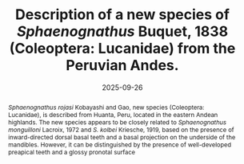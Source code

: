 ---
title: 'Description of a new species of <i>Sphaenognathus</i> Buquet, 1838 (Coleoptera: Lucanidae) from the Peruvian Andes.'
date: '2025-09-26'
doi: 'https://doi.org/10.64338/im.1146.hs6ay'
journal: Insecta Mundi
issue: '1146'
pagination: '1-7'
zoobank: 'urn:lsid:zoobank.org:pub:BCA8DE0E-8428-446C-A8DA-3A00E0C14958'
authors:
  - first_name: 'Kazuho'
    last_name: 'Kobayashi'
    affiliation: 'Sendai College of Eco and Animals, Insect Breeding Business and Principles of Entomology Course, 4-19 2 chome, Tsutsujigaoka, Miyagino-ku, Sendai-shi, Miyagi Prefecture, Japan'
    email: 'oshio961@gmail.com'

  - first_name: 'Hanchi'
    last_name: 'Gao'
    affiliation: 'University of Washington, Department of Biology, 3737 W Stevens Way NE, Seattle, WA 98195'
    email: 'Hanchigao@gmail.com'


download: 'https://drive.google.com/file/d/1G5cRI2XpDhW7_0yEeYI28VRoBSbc5Lpc'

revised: ''

supplementary: ''

keywords: 
  - Stag beetle
  - Lucaninae
  - Scarabaeoidea
  - Chiasognathini
  - Peru

categories:
  - Coleoptera
  - Lucanidae
  - Lucaninae

  
references:
  - authors: Baba M.
    year: 2005
    title: 'Notes on the genus <i>Sphaenognathus </i>(Col. Lucanidae) from South America. Gekkan-Mushi 414'
    pages: 4–16
    doi: 
    url: 
    access: 

  - authors: Chalumeau F, Brochier B.
    year: 1993
    title: 'Un nouveau genre de Chiasognathinae Australien (Coleoptera: Lucanidae). Bulletin de la Societe Sciences Nat 79'
    pages: 16–17
    doi: 
    url: 
    access: 

  - authors: Chalumeau F, Brochier B.
    year: 1995
    title: 'Les Chiasognathinae: genres, sous-genres et synonymies. Bulletin des Sciences Naturelles 83(18)'
    pages: 18–24
    doi: 
    url: 
    access: 

  - authors: Chalumeau F, Brochier B.
    year: 2007
    title: 'Chiasognathinae of the Andes: taxonomy, ethology, biogeography. Taita Publishers; Hradec Králové, Czech Republic'
    pages: 324 p
    doi: 
    url: 
    access: 

  - authors: Fujita H.
    year: 2010
    title: 'The lucanid beetles of the world<i>. </i>Mushi-Sha’s iconographic series of insects 6. Mushi-sha; Tokyo, Japan'
    pages: 472 p. + 248 pl
    doi: 
    url: 
    access: 

  - authors: Hangay G, de Keyzer R.
    year: 2017
    title: 'A guide to stag beetles of Australia. CSIRO Publishing; Melbourne, Australia'
    pages: 256 p
    doi: 
    url: 
    access: 

  - authors: Kim SI, Farrell BD.
    year: 2015
    title: 'Phylogeny of world stag beetles (Coleoptera: Lucanidae) reveals a Gondwanan origin of Darwin’s stag beetle. Molecular Phylogenetics and Evolution 86'
    pages: 35–48
    doi: https://doi.org/10.1016/j.ympev.2015.02.015
    url: 
    access: 

  - authors: Lacroix JP.
    year: 1972
    title: 'Descriptions de Coleopteres Lucanidae nouveaux ou peu connus. Bulletin et Annales de la Societe Royale Belge d’Entomologie 108'
    pages: 33–50
    doi: 
    url: 
    access: 

  - authors: Moore BP, Monteith GB.
    year: 2004
    title: 'A second Australian species of the Gondwanan stag beetle genus <i>Sphaenognathus </i>Buquet (Coleoptera, Lucanidae). Memoirs of the Queensland Museum 49(2)'
    pages: 693–699
    doi: 
    url: 
    access: 

  - authors: Onore G.
    year: 1994
    title: 'Description of the immature stages of six species of <i>Sphaenognathus</i>, with comparative notes on phylogeny and natural history (Insecta: Coleoptera: Lucanidae). Annals of Carnegie Museum 63(1)'
    pages: 77–99
    doi: https://doi.org/10.5962/p.226643
    url: 
    access: 

  - authors: Onore G.
    year: 2008
    title: 'Description of the larvae of <i>Sphaenognathus </i>(<i>Chiasognathinus</i>) <i>gaujoni </i>(Oberthur, 1885) and <I>S. </I>(<I>C.</I>) <i>xerophilus </i>Bartolozzi & Onore, 2006 (Coleoptera: Lucanidae), with observations about their altitudinal range extension. Memoirs on Biodiversity 1'
    pages: 399–406
    doi: 
    url: 
    access: 

  - authors: Quispe-Melgar HR, Sevillano-Ríos CS, Navarro Romo WC, Ames Martínez FN, Camel V, Fjeldså J, Kesller M.
    year: 2020
    title: 'The Central Andes of Peru: a key area for the conservation of <i>Polylepis </i>forest biodiversity. Journal of Ornithology 161'
    pages: 217–228
    doi: https://doi.org/10.1007/s10336-019-01703-5
    url: 
    access: 

  - authors: Wheeler QD, Platnick NI.
    year: 2000
    title: 'The phylogenetic species concept <i>sensu </i>Wheeler and Platnick. p. 55–69. In: Wheeler QD, Meier R (eds.). Species concepts and phylogenetic theory: a debate. Columbia University Press; New York, NY'
    pages: 256 p
    doi: 
    url: 
    access: 


abstract: '<i>Sphaenognathus rojasi </i>Kobayashi and Gao, new species (Coleoptera: Lucanidae), is described from Huanta, Peru, located in the eastern Andean highlands. The new species appears to be closely related to <i>Sphaenognathus monguilloni </i>Lacroix, 1972 and <i>S. kolbei </i>Kriesche, 1919, based on the presence of inward-directed dorsal basal teeth and a basal projection on the underside of the mandibles. However, it can be distinguished by the presence of well-developed preapical teeth and a glossy pronotal surface'

---